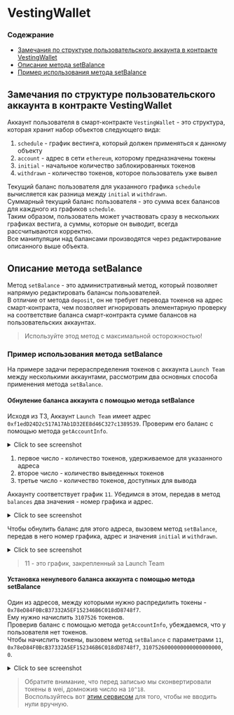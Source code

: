 # VestingWallet

### Содежрание
* [Замечания по структуре пользовательского аккаунта в контракте VestingWallet](#vestingwallet-notes)
* [Описание метода setBalance](#setbalance-description)
* [Пример использования метода setBalance](#setbalance-examples)

## <a name="setbalance-description"></a>Замечания по структуре пользовательского аккаунта в контракте VestingWallet
Аккаунт пользователя в смарт-контракте `VestingWallet` - это структура, которая хранит набор объектов следующего вида:
1. `schedule` - график вестинга, который должен применяться к данному объекту
2. `account` - адрес в сети `ethereum`, которому предназначены токены
3. `initial` - начальное количество заблокированных токенов
4. `withdrawn` - количество токенов, которое пользователь уже вывел

Текущий баланс пользователя для указанного графика `schedule` вычисляется как разница между `initial` и `withdrawn`.  
Суммарный текущий баланс пользователя - это сумма всех балансов для каждного из графиков `schedule`.  
Таким образом, пользователь может участвовать сразу в нескольких графиках вестига, а суммы, которые он выводит,
всегда рассчитываются корректно.  
Все манипуляции над балансами производятся через редактирование описанного выше объекта.

## <a name="setbalance-description"></a>Описание метода setBalance
Метод `setBalance` - это административный метод, который позволяет напрямую редактировать балансы пользователей.  
В отличие от метода `deposit`, он не требует перевода токенов на адрес смарт-контракта, чем позволяет игнорировать 
элементарную проверку на соответствие баланса смарт-контракта сумме балансов на пользовательских аккаунтах.  
> Используйте этод метод с максимальной осторожностью!

### <a name="setbalance-examples"></a>Пример использования метода setBalance
На примере задачи перераспределения токенов с аккаунта `Launch Team` между несколькими аккаунтами, рассмотрим два основных
способа применения метода `setBalance`.

#### Обнуление баланса аккаунта с помощью метода setBalance
Исходя из ТЗ, Аккаунт `Launch Team` имеет адрес `0xf1edD24D2c517A17Ab1D32EE8d46C327c1389539`. Проверим его баланс с
помощью метода `getAccountInfo`.

<details><summary>Click to see screenshot</summary>

![get account info](images/vestingwallet_getaccountinfo.png)

</details>

1. первое число - количество токенов, удерживаемое для указанного адреса
2. второе число - количество выведенных токенов
3. третье число - количество токенов, доступных для вывода

Аккаунту соответствует график `11`. Убедимся в этом, передав в метод `balances` два значения - номер графика и
адрес.

<details><summary>Click to see screenshot</summary>

![get account info](images/vestingwallet_balances.png)

</details>

Чтобы обнулить баланс для этого адреса, вызовем метод `setBalance`, передав в него номер графика, адрес и
значения `initial` и `withdrawn`.

<details><summary>Click to see screenshot</summary>

![get account info](images/vestingwallet_nullify.png)

</details>

> 11 - это график, закрепленный за Launch Team

#### Установка ненулевого баланса аккаунта с помощью метода setBalance
Один из адресов, между которыми нужно распредилить токены - `0x78eD84F0BcB37332A5EF152346B6C018dD8748f7`.  
Ему нужно начислить `3107526` токенов.  
Проверив баланс с помощью метода `getAccountInfo`, убеждаемся, что у пользователя нет токенов.  
Чтобы начислить токены, вызовем метод `setBalance` с параметрами `11`, `0x78eD84F0BcB37332A5EF152346B6C018dD8748f7`,
`3107526000000000000000000`, `0`.

<details><summary>Click to see screenshot</summary>

![get account info](images/vestingwallet_setbalance.png)

</details>

> Обратите внимание, что перед записью мы сконвертировали токены в wei, домножив число на `10^18`.  
> Воспользуйтесь вот [этим сервисом](https://bscscan.com/unitconverter?wei=3107526000000000000000000) для того, чтобы не вводить нули вручную.

